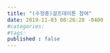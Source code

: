 ```yaml
---
title: "(수정중)걸즈데이톤 참여"
date: 2019-11-03 08:26:28 -0400
#categories: 
#tags: 
published : false
---
```

